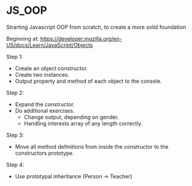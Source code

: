 # JS_OOP
Strarting Javascript OOP from scratch, to create a more solid foundation

Beginning at:
https://developer.mozilla.org/en-US/docs/Learn/JavaScript/Objects

Step 1:
- Create an object constructor.
- Create two instances.
- Output property and method of each object to the console.

Step 2:
- Expand the constructor.
- Do additional exercises.
  - Change output, depending on gender.
  - Handling interests array of any length correctly.

Step 3:
- Move all method definitions from inside the constructor to the constructors prototype.

Step 4:
- Use prototypal inheritance (Person -> Teacher)
